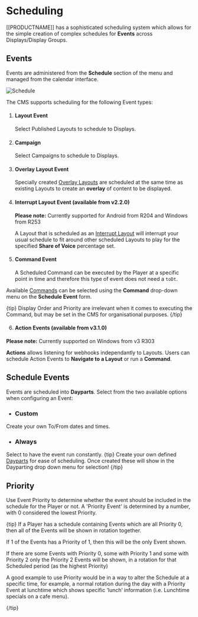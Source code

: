 <!--toc=scheduling-->

# Scheduling

[[PRODUCTNAME]] has a sophisticated scheduling system which allows for the simple creation of complex schedules for **Events** across Displays/Display Groups. 

## Events

Events are administered from the **Schedule** section of the menu and managed from the calendar interface.

![Schedule](img/v3_scheduling_intro.png)



The CMS supports scheduling for the following Event types:

1. #### Layout Event

   Select Published Layouts to schedule to Displays. 

2. #### Campaign

   Select Campaigns to schedule to Displays.

3. #### Overlay Layout Event

   Specially created [Overlay Layouts](layouts_overlay.html) are scheduled at the same time as existing Layouts to create an **overlay** of content to be displayed. 

4. #### Interrupt Layout Event (available from v2.2.0)

   **Please note:** Currently supported for Android from R204 and Windows from R253

   A Layout that is scheduled as an [Interrupt Layout](layouts_interrupt.html) will interrupt your usual schedule to fit around other scheduled Layouts to play for the specified **Share of Voice** percentage set.

5. #### Command Event

   A Scheduled Command can be executed by the Player at a specific point in time and therefore this type of event does not need a `toDt`.

Available [Commands](displays_command_functionality.html) can be selected using the **Command** drop-down menu on the **Schedule Event** form.

{tip}
Display Order and Priority are irrelevant when it comes to executing the Command, but may be set in the CMS for organisational purposes.
{/tip}

6. #### Action Events (available from v3.1.0)

**Please note:** Currently supported on Windows from v3 R303

**Actions** allows listening for webhooks independantly to Layouts. Users can schedule Action Events to **Navigate to a Layout** or run a **Command**.

## Schedule Events

Events are scheduled into **Dayparts**. Select from the two available options when configuring an Event:

- ### Custom


Create your own To/From dates and times.

- ### Always

Select to have the event run constantly.
{tip}
Create your own defined [Dayparts](scheduling_dayparting.html) for ease of scheduling. Once created these will show in the Dayparting drop down menu for selection!
{/tip}

## Priority

Use Event Priority to determine whether the event should be included in the schedule for the Player or not. A 'Priority Event' is determined by a number, with 0 considered the lowest Priority.

{tip}
If a Player has a schedule containing Events which are all Priority 0, then all of the Events will be shown in rotation together. 

If 1 of the Events has a Priority of 1, then this will be the only Event shown. 

If there are some Events with Priority 0, some with Priority 1 and some with Priority 2 only the Priority 2 Events will be shown, in a rotation for that Scheduled period (as the highest Priority)

A good example to use Priority would be in a way to alter the Schedule at a specific time, for example, a normal rotation during the day with a Priority Event at lunchtime which shows specific ‘lunch’ information (i.e. Lunchtime specials on a cafe menu).

{/tip}
